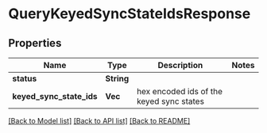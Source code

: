 # QueryKeyedSyncStateIdsResponse

## Properties

Name | Type | Description | Notes
------------ | ------------- | ------------- | -------------
**status** | **String** |  | 
**keyed_sync_state_ids** | **Vec<String>** | hex encoded ids of the keyed sync states | 

[[Back to Model list]](../README.md#documentation-for-models) [[Back to API list]](../README.md#documentation-for-api-endpoints) [[Back to README]](../README.md)


